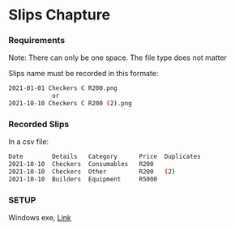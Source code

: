 # Slips Chapture

### **Requirements** ###
Note: There can only be one space.
      The file type does not matter

Slips name must be recorded in this formate:
````bash
2021-01-01 Checkers C R200.png
            or
2021-10-10 Checkers C R200 (2).png
````

### **Recorded Slips** ###
In a csv file:
````bash
Date        Details   Category      Price  Duplicates
2021-10-10  Checkers  Consumables   R200
2021-10-10  Checkers  Other         R200   (2)
2021-10-10  Builders  Equipment     R5000
````

### SETUP ####
Windows exe,  [Link](https://mega.nz/file/SpwgEBDI#u7nisXsnPQXv1u07N9sGjpTtNJH4S9WdlRADcxgenDE)
